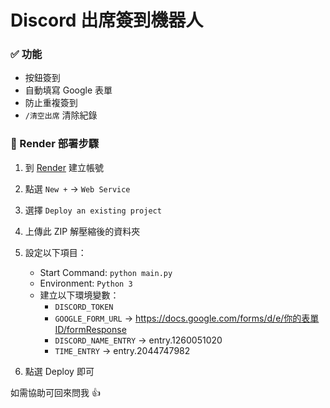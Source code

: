 # Discord 出席簽到機器人

### ✅ 功能
- 按鈕簽到
- 自動填寫 Google 表單
- 防止重複簽到
- `/清空出席` 清除紀錄

### 🚀 Render 部署步驟

1. 到 [Render](https://render.com/) 建立帳號
2. 點選 `New +` → `Web Service`
3. 選擇 `Deploy an existing project`
4. 上傳此 ZIP 解壓縮後的資料夾
5. 設定以下項目：
   - Start Command: `python main.py`
   - Environment: `Python 3`
   - 建立以下環境變數：
     - `DISCORD_TOKEN`
     - `GOOGLE_FORM_URL` → https://docs.google.com/forms/d/e/你的表單ID/formResponse
     - `DISCORD_NAME_ENTRY` → entry.1260051020
     - `TIME_ENTRY` → entry.2044747982

6. 點選 Deploy 即可

如需協助可回來問我 👍
